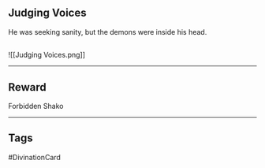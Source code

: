 ## Judging Voices
He was seeking sanity, but the demons were inside his head.
## 
![[Judging Voices.png]]

---
## Reward
Forbidden Shako

---
## Tags
#DivinationCard
